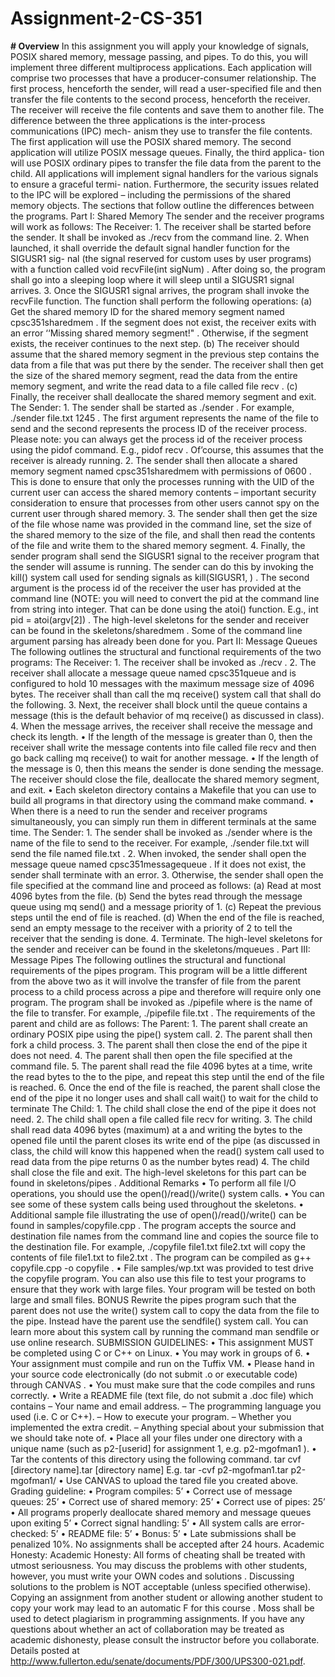 # Assignment-2-CS-351

**# Overview**
In this assignment you will apply your knowledge of signals, POSIX shared memory, message
passing, and pipes. To do this, you will implement three different multiprocess applications.
Each application will comprise two processes that have a producer-consumer relationship. The
first process, henceforth the sender, will read a user-specified file and then transfer the file
contents to the second process, henceforth the receiver. The receiver will receive the file contents
and save them to another file.
The difference between the three applications is the inter-process communications (IPC) mech-
anism they use to transfer the file contents. The first application will use the POSIX shared
memory. The second application will utilize POSIX message queues. Finally, the third applica-
tion will use POSIX ordinary pipes to transfer the file data from the parent to the child. All
applications will implement signal handlers for the various signals to ensure a graceful termi-
nation. Furthermore, the security issues related to the IPC will be explored – including the
permissions of the shared memory objects.
The sections that follow outline the differences between the programs.
Part I: Shared Memory
The sender and the receiver programs will work as follows:
The Receiver:
1.
The receiver shall be started before the sender. It shall be invoked as
./recv
from the
command line.
2.
When launched, it shall override the default signal handler function for the
SIGUSR1
sig-
nal (the signal reserved for custom uses by user programs) with a function called
void
recvFile(int sigNum)
. After doing so, the program shall go into a sleeping loop where
it will sleep until a
SIGUSR1
signal arrives.
3.
Once the
SIGUSR1
signal arrives, the program shall invoke the
recvFile
function. The
function shall perform the following operations:
(a)
Get the shared memory ID for the shared memory segment named
cpsc351sharedmem
.
If the segment does not exist, the receiver exits with an error
‘‘Missing shared
memory segment!"
. Otherwise, if the segment exists, the receiver continues to the
next step.
(b)
The receiver should assume that the shared memory segment in the previous step
contains the data from a file that was put there by the sender. The receiver shall
then get the size of the shared memory segment, read the data from the entire memory
segment, and write the read data to a file called
file
recv
.
(c)
Finally, the receiver shall deallocate the shared memory segment and exit.
The Sender:
1.
The sender shall be started as
./sender <file name> <ID of the receiver process>
.
For example,
./sender file.txt 1245
. The first argument represents the name of the
file to send and the second represents the process ID of the receiver process. Please note:
you can always get the process id of the receiver process using the
pidof
command. E.g.,
pidof recv
. Of’course, this assumes that the receiver is already running.
2.
The sender shall then allocate a shared memory segment named
cpsc351sharedmem
with
permissions of
0600
. This is done to ensure that only the processes running with the UID of
the current user can access the shared memory contents – important security consideration
to ensure that processes from other users cannot spy on the current user through shared
memory.
3.
The sender shall then get the size of the file whose name was provided in the command
line, set the size of the shared memory to the size of the file, and shall then read the
contents of the file and write them to the shared memory segment.
4.
Finally, the sender program shall send the
SIGUSR1
signal to the receiver program that
the sender will assume is running. The sender can do this by invoking the
kill()
system
call used for sending signals as
kill(SIGUSR1, <pid of the receiver>)
. The second
argument is the process id of the receiver the user has provided at the command line
(NOTE: you will need to convert the pid at the command line from string into integer.
That can be done using the
atoi()
function. E.g.,
int pid = atoi(argv[2])
.
The high-level skeletons for the sender and receiver can be found in the
skeletons/sharedmem
.
Some of the command line argument parsing has already been done for you.
Part II: Message Queues
The following outlines the structural and functional requirements of the two programs:
The Receiver:
1.
The receiver shall be invoked as
./recv
.
2.
The receiver shall allocate a message queue named
cpsc351queue
and is configured to
hold 10 messages with the maximum message size of 4096 bytes. The receiver shall than
call the
mq
receive()
system call that shall do the following.
3.
Next, the receiver shall block until the queue contains a message (this is the default
behavior of
mq
receive()
as discussed in class).
4.
When the message arrives, the receiver shall receive the message and check its length.
•
If the length of the message is greater than 0, then the receiver shall write the message
contents into file called
file
recv
and then go back calling
mq
receive()
to wait
for another message.
•
If the length of the message is 0, then this means the sender is done sending the
message. The receiver should close the file, deallocate the shared memory segment,
and exit.
•
Each skeleton directory contains a Makefile that you can use to build all programs in
that directory using the command
make
command.
•
When there is a need to run the sender and receiver programs simultaneously, you
can simply run them in different terminals at the same time.
The Sender:
1.
The sender shall be invoked as
./sender <file name>
where
<file name>
is the name of
the file to send to the receiver. For example,
./sender file.txt
will send the file named
file.txt
.
2.
When invoked, the sender shall open the message queue named
cpsc351messagequeue
. If
it does not exist, the sender shall terminate with an error.
3.
Otherwise, the sender shall open the file specified at the command line and proceed as
follows:
(a)
Read at most 4096 bytes from the file.
(b)
Send the bytes read through the message queue using
mq
send()
and a message
priority of 1.
(c)
Repeat the previous steps until the end of file is reached.
(d)
When the end of the file is reached, send an empty message to the receiver with a
priority of 2 to tell the receiver that the sending is done.
4.
Terminate.
The high-level skeletons for the sender and receiver can be found in the
skeletons/mqueues
.
Part III: Message Pipes
The following outlines the structural and functional requirements of the pipes program. This
program will be a little different from the above two as it will involve the transfer of file from
the parent process to a child process across a pipe and therefore will require only one program.
The program shall be invoked as
./pipefile <file>
where
<file>
is the name of the file to
transfer. For example,
./pipefile file.txt
.
The requirements of the parent and child are as follows:
The Parent:
1.
The parent shall create an ordinary POSIX pipe using the
pipe()
system call.
2.
The parent shall then fork a child process.
3.
The parent shall then close the end of the pipe it does not need.
4.
The parent shall then open the file specified at the command file.
5.
The parent shall read the file 4096 bytes at a time, write the read bytes to the to the pipe,
and repeat this step until the end of the file is reached.
6.
Once the end of the file is reached, the parent shall close the end of the pipe it no longer
uses and shall call
wait()
to wait for the child to terminate
The Child:
1.
The child shall close the end of the pipe it does not need.
2.
The child shall open a file called
file
recv
for writing.
3.
The child shall read data 4096 bytes (maximum) at a and writing the bytes to the opened
file until the parent closes its write end of the pipe (as discussed in class, the child will
know this happened when the
read()
system call used to read data from the pipe returns
0 as the number bytes read)
4.
The child shall close the file and exit.
The high-level skeletons for this part can be found in
skeletons/pipes
.
Additional Remarks
•
To perform all file I/O operations, you should use the
open()/read()/write()
system
calls.
•
You can see some of these system calls being used throughout the skeletons.
•
Additional sample file illustrating the use of
open()/read()/write()
can be found in
samples/copyfile.cpp
. The program accepts the source and destination file names
from the command line and copies the source file to the destination file. For example,
./copyfile file1.txt file2.txt
will copy the contents of file
file1.txt
to
file2.txt
.
The program can be compiled as
g++ copyfile.cpp -o copyfile
.
•
File
samples/wp.txt
was provided to test drive the
copyfile
program. You can also use
this file to test your programs to ensure that they work with large files. Your program will
be tested on both large and small files.
BONUS
Rewrite the pipes program such that the parent does not use the
write()
system call to copy
the data from the file to the pipe. Instead have the parent use the
sendfile()
system call. You
can learn more about this system call by running the command
man sendfile
or use online
research.
SUBMISSION GUIDELINES:
•
This assignment MUST be completed using C or C++ on Linux.
•
You may work in groups of 6.
•
Your assignment must compile and run on the Tuffix VM.
•
Please hand in your source code electronically (do not submit .o or executable code)
through
CANVAS
.
•
You must make sure that the code compiles and runs correctly.
•
Write a README file (text file, do not submit a .doc file) which contains
–
Your name and email address.
–
The programming language you used (i.e. C or C++).
–
How to execute your program.
–
Whether you implemented the extra credit.
–
Anything special about your submission that we should take note of.
•
Place all your files under one directory with a unique name (such as
p2-[userid]
for
assignment 1, e.g.
p2-mgofman1
).
•
Tar the contents of this directory using the following command.
tar cvf [directory
name].tar
[directory
name]
E.g.
tar -cvf p2-mgofman1.tar p2-mgofman1/
•
Use CANVAS to upload the tared file you created above.
Grading guideline:
•
Program compiles: 5’
•
Correct use of message queues: 25’
•
Correct use of shared memory: 25’
•
Correct use of pipes: 25’
•
All programs properly deallocate shared memory and message queues upon exiting 5’
•
Correct signal handling: 5’
•
All system calls are error-checked: 5’
•
README file: 5’
•
Bonus: 5’
•
Late submissions shall be penalized 10%. No assignments shall be accepted after 24 hours.
Academic Honesty:
Academic Honesty:
All forms of cheating shall be treated with utmost seriousness. You may
discuss the problems with other students, however, you must write your
OWN codes and
solutions
. Discussing solutions to the problem is
NOT
acceptable (unless specified otherwise).
Copying an assignment from another student or allowing another student to copy your work
may lead to an automatic F for this course
. Moss shall be used to detect plagiarism in
programming assignments. If you have any questions about whether an act of collaboration may
be treated as academic dishonesty, please consult the instructor before you collaborate. Details
posted at
http://www.fullerton.edu/senate/documents/PDF/300/UPS300-021.pdf.
